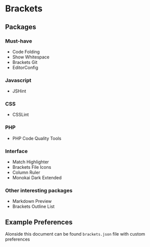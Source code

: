 # Brackets

## Packages

### Must-have

* Code Folding
* Show Whitespace
* Brackets Git
* EditorConfig

### Javascript

* JSHint

### CSS

* CSSLint

### PHP

* PHP Code Quality Tools

### Interface

* Match Highlighter
* Brackets File Icons
* Column Ruler
* Monokai Dark Extended

### Other interesting packages

* Markdown Preview
* Brackets Outline List


## Example Preferences

Alonside this document can be found `brackets.json` file with custom
preferences
